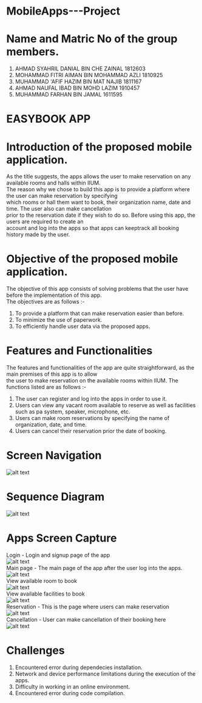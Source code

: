 # MobileApps---Project
# Name and Matric No of the group members.
1. AHMAD SYAHRIL DANIAL BIN CHE ZAINAL 1812603
2. MOHAMMAD FITRI AIMAN BIN MOHAMMAD AZLI 1810925
3. MUHAMMAD 'AFIF HAZIM BIN MAT NAJIB 1811167
4. AHMAD NAUFAL IBAD BIN MOHD LAZIM 1910457
5. MUHAMMAD FARHAN BIN JAMAL 1611595
# EASYBOOK APP  
# Introduction of the proposed mobile application. 
As the title suggests, the apps allows the user to make reservation on any available rooms and halls within IIUM.  
The reason why we chose to build this app is to provide a platform where the user can make reservation by specifying  
which rooms or hall them want to book, their organization name, date and time. The user also can make cancellation  
prior to the reservation date if they wish to do so. Before using this app, the users are required to create an  
account and log into the apps so that apps can keeptrack all booking history made by the user. 
# Objective of the proposed mobile application.
The objective of this app consists of solving problems that the user have before the implementation of this app.  
The objectives are as follows :-  
1. To provide a platform that can make reservation easier than before.
2. To minimize the use of paperwork.
3. To efficiently handle user data via the proposed apps.
# Features and Functionalities
The features and functionalities of the app are quite straightforward, as the main premises of this app is to allow  
the user to make reservation on the available rooms within IIUM. The functions listed are as follows :-  
1. The user can register and log into the apps in order to use it.
2. Users can view any vacant room available to reserve as well as facilities such as pa system, speaker, microphone, etc.
3. Users can make room reservations by specifying the name of organization, date, and time.
4. Users can cancel their reservation prior the date of booking.
# Screen Navigation  
![alt text](screennavi.jpeg)
# Sequence Diagram  
![alt text](sequencediagram.jpg)
# Apps Screen Capture
Login - Login and signup page of the app  
![alt text](loginreg.jpeg)    
Main page - The main page of the app after the user log into the apps.  
![alt text](main.jpeg)    
View available room to book  
![alt text](availvenue.jpeg)    
View available facilities to book  
![alt text](availfaci.jpeg)    
Reservation - This is the page where users can make reservation  
![alt text](reservation.jpeg)    
Cancellation - User can make cancellation of their booking here  
![alt text](cancelation.jpeg)    

# Challenges  
1) Encountered error during dependecies installation.
2) Network and device performance limitations during the execution of the apps.
3) Difficulty in working in an online environment.
4) Encountered error during code compilation.
